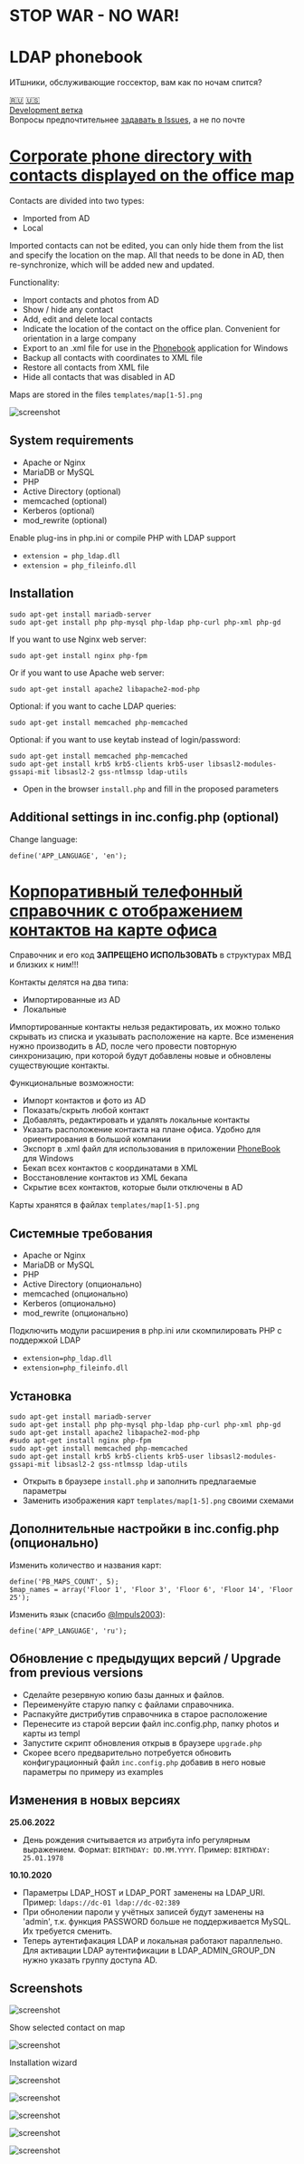 # STOP WAR - NO WAR!

# LDAP phonebook

ИТшники, обслуживающие госсектор, вам как по ночам спится?

[:ru:](#корпоративный-телефонный-справочник-с-отображением-контактов-на-карте-офиса) [:us:](#corporate-phone-directory-with-contacts-displayed-on-the-office-map)  
[Development ветка](https://github.com/pfzim/ldap-phonebook/tree/dev)  
Вопросы предпочтительнее [задавать в Issues](https://github.com/pfzim/ldap-phonebook/issues?q=), а не по почте

# [Corporate phone directory with contacts displayed on the office map](https://github.com/pfzim/ldap-phonebook)

Contacts are divided into two types:
- Imported from AD
- Local

Imported contacts can not be edited, you can only hide them from the list and specify the location on the map.
All that needs to be done in AD, then re-synchronize, which will be added new and updated.

Functionality:
- Import contacts and photos from AD
- Show / hide any contact
- Add, edit and delete local contacts
- Indicate the location of the contact on the office plan. Convenient for orientation in a large company
- Export to an .xml file for use in the [Phonebook](https://github.com/pfzim/PhoneBook) application for Windows
- Backup all contacts with coordinates to XML file
- Restore all contacts from XML file
- Hide all contacts that was disabled in AD

Maps are stored in the files `templates/map[1-5].png`

![screenshot](https://raw.githubusercontent.com/pfzim/ldap-phonebook/master/docs/screenshots/screenshot_1.png)

## System requirements

- Apache or Nginx
- MariaDB or MySQL
- PHP
- Active Directory (optional)
- memcached (optional)
- Kerberos (optional)
- mod_rewrite (optional)

Enable plug-ins in php.ini or compile PHP with LDAP support
- `extension = php_ldap.dll`
- `extension = php_fileinfo.dll`

## Installation

```
sudo apt-get install mariadb-server
sudo apt-get install php php-mysql php-ldap php-curl php-xml php-gd
```

If you want to use Nginx web server:
```
sudo apt-get install nginx php-fpm
```

Or if you want to use Apache web server:
```
sudo apt-get install apache2 libapache2-mod-php
```

Optional: if you want to cache LDAP queries:
```
sudo apt-get install memcached php-memcached
```

Optional: if you want to use keytab instead of login/password:
```
sudo apt-get install memcached php-memcached
sudo apt-get install krb5 krb5-clients krb5-user libsasl2-modules-gssapi-mit libsasl2-2 gss-ntlmssp ldap-utils 
```

- Open in the browser `install.php` and fill in the proposed parameters

## Additional settings in inc.config.php (optional)

Change language:
```
define('APP_LANGUAGE', 'en');
```

# [Корпоративный телефонный справочник с отображением контактов на карте офиса](https://github.com/pfzim/ldap-phonebook)

Справочник и его код **ЗАПРЕЩЕНО ИСПОЛЬЗОВАТЬ** в структурах МВД и близких к ним!!!

Контакты делятся на два типа:
- Импортированные из AD
- Локальные

Импортированные контакты нельзя редактировать, их можно только скрывать из списка и указывать расположение на карте.
Все изменения нужно производить в AD, после чего провести повторную синхронизацию, при которой будут добавлены новые и обновлены существующие контакты.

Функциональные возможности:
- Импорт контактов и фото из AD
- Показать/скрыть любой контакт
- Добавлять, редактировать и удалять локальные контакты
- Указать расположение контакта на плане офиса. Удобно для ориентирования в большой компании
- Экспорт в .xml файл для использования в приложении [PhoneBook](https://github.com/pfzim/PhoneBook) для Windows
- Бекап всех контактов с координатами в XML
- Восстановление контактов из XML бекапа
- Скрытие всех контактов, которые были отключены в AD

Карты хранятся в файлах `templates/map[1-5].png`

## Системные требования
- Apache or Nginx
- MariaDB or MySQL
- PHP
- Active Directory (опционально)
- memcaсhed (опционально)
- Kerberos (опционально)
- mod_rewrite (опционально)

Подключить модули расширения в php.ini или скомпилировать PHP с поддержкой LDAP
- `extension=php_ldap.dll`
- `extension=php_fileinfo.dll`

## Установка

```
sudo apt-get install mariadb-server
sudo apt-get install php php-mysql php-ldap php-curl php-xml php-gd
sudo apt-get install apache2 libapache2-mod-php
#sudo apt-get install nginx php-fpm
sudo apt-get install memcached php-memcached
sudo apt-get install krb5 krb5-clients krb5-user libsasl2-modules-gssapi-mit libsasl2-2 gss-ntlmssp ldap-utils 
```

- Открыть в браузере `install.php` и заполнить предлагаемые параметры
- Заменить изображения карт `templates/map[1-5].png` своими схемами

## Дополнительные настройки в inc.config.php (опционально)

Изменить количество и названия карт:
```
define('PB_MAPS_COUNT', 5);
$map_names = array('Floor 1', 'Floor 3', 'Floor 6', 'Floor 14', 'Floor 25');
```

Изменить язык (cпасибо [@Impuls2003](https://github.com/Impuls2003)):
```
define('APP_LANGUAGE', 'ru');
```

## Обновление с предыдущих версий / Upgrade from previous versions

* Сделайте резервную копию базы данных и файлов.
* Переименуйте старую папку с файлами справочника.
* Распакуйте дистрибутив справочника в старое расположение
* Перенесите из старой версии файл inc.config.php, папку photos и карты из templ
* Запустите скрипт обновления открыв в браузере `upgrade.php`
* Скорее всего предварительно потребуется обновить конфигурационный файл `inc.config.php` добавив в него новые параметры по примеру из examples

## Изменения в новых версиях

**25.06.2022**
- День рождения считывается из атрибута info регулярным выражением. Формат: `BIRTHDAY: DD.MM.YYYY`. Пример: `BIRTHDAY: 25.01.1978`

**10.10.2020**
- Параметры LDAP_HOST и LDAP_PORT заменены на LDAP_URI. Пример: `ldaps://dc-01 ldap://dc-02:389`
- При обнолении пароли у учётных записей будут заменены на 'admin', т.к. функция PASSWORD больше не поддерживается MySQL. Их требуется сменить.
- Теперь аутентифакация LDAP и локальная работают параллельно. Для активации LDAP аутентификации в LDAP_ADMIN_GROUP_DN нужно указать группу доступа AD.

## Screenshots

![screenshot](https://raw.githubusercontent.com/pfzim/ldap-phonebook/master/docs/screenshots/screenshot_0.png)

Show selected contact on map

![screenshot](https://raw.githubusercontent.com/pfzim/ldap-phonebook/master/docs/screenshots/screenshot_2.png)

Installation wizard

![screenshot](https://raw.githubusercontent.com/pfzim/ldap-phonebook/master/docs/screenshots/screenshot_3.png)

![screenshot](https://raw.githubusercontent.com/pfzim/ldap-phonebook/master/docs/screenshots/screenshot_4.png)

![screenshot](https://raw.githubusercontent.com/pfzim/ldap-phonebook/master/docs/screenshots/screenshot_5.png)

![screenshot](https://raw.githubusercontent.com/pfzim/ldap-phonebook/master/docs/screenshots/screenshot_6.png)

![screenshot](https://raw.githubusercontent.com/pfzim/ldap-phonebook/master/docs/screenshots/screenshot_7.png)

